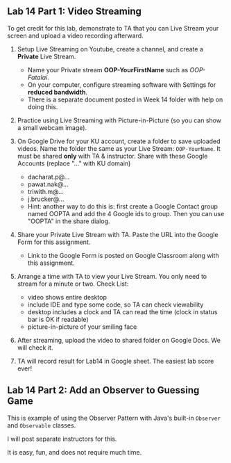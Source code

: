 ## Lab 14 Part 1: Video Streaming

To get credit for this lab, demonstrate to TA that you can Live Stream your screen and upload a video recording afterward.

1. Setup Live Streaming on Youtube, create a channel, and create a **Private** Live Stream.
   * Name your Private stream **OOP-YourFirstName** such as *OOP-Fatalai*.
   * On your computer, configure streaming software with Settings for **reduced bandwidth**.
   * There is a separate document posted in Week 14 folder with help on doing this.

2. Practice using Live Streaming with Picture-in-Picture (so you can show a small webcam image).

3. On Google Drive for your KU account, create a folder to save uploaded videos.  Name the folder the same as your Live Stream: `OOP-YourName`.  It must be shared **only** with TA & instructor.  Share with these Google Accounts (replace "..." with KU domain)
   * dacharat.p@...
   * pawat.nak@...
   * triwith.m@...
   * j.brucker@...
   * Hint: another way to do this is: first create a Google Contact group named OOPTA and add the 4 Google ids to group.  Then you can use "OOPTA" in the share dialog.

4. Share your Private Live Stream with TA.  Paste the URL into the Google Form for this assignment.
   * Link to the Google Form is posted on Google Classroom along with this assignment.

5. Arrange a time with TA to view your Live Stream.  You only need to stream for a minute or two.  Check List:
    * video shows entire desktop
    * include IDE and type some code, so TA can check viewability
    * desktop includes a clock and TA can read the time (clock in status bar is OK if readable)
    * picture-in-picture of your smiling face

5. After streaming, upload the video to shared folder on Google Docs. We will check it.

6. TA will record result for Lab14 in Google sheet.  The easiest lab score ever!


## Lab 14 Part 2:  Add an Observer to Guessing Game

This is example of using the Observer Pattern with Java's built-in `Observer` and `Observable` classes.

I will post separate instructors for this.  

It is easy, fun, and does not require much time.

